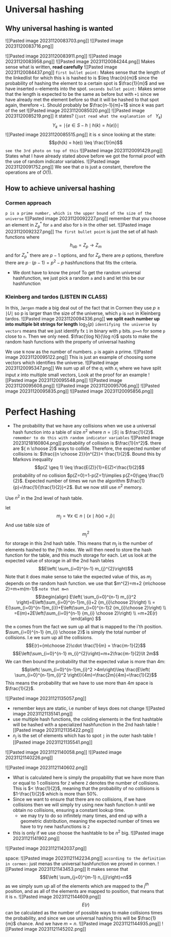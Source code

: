 # Universal hashing
## Why universal hashing is wanted
![[Pasted image 20231120083703.png]]
![[Pasted image 20231120083716.png]]

![[Pasted image 20231120083911.png]]
![[Pasted image 20231120083958.png]]
![[Pasted image 20231120084244.png]]
Makes sense what is written, **read carefully**
![[Pasted image 20231120084437.png]]
`first bullet point:` Makes sense that the length of the linkedlist for which this `k` is hashed to is $\leq \frac{n}{m}$ since the probability of hashing the element to a certain spot is $\frac{1}{m}$ and we have inserted `n`-elements into the spot.
`seconds bullet point:` Makes sense that the length is expected to be the same as before but with `+1` since we have already met the element before so that it will be hashed to that spot again, therefore `+1`. Should probably be $\frac{n-1}{m}+1$ since $k$ was part of the set
![[Pasted image 20231120085020.png]]
![[Pasted image 20231120085219.png]]
it states? (`just read what the explanation of ` $Y_{k}$)
$$Y_{k}=\mid \{e\in S-h\mid h(k)=h(e)\}\mid$$
![[Pasted image 20231120085515.png]]
it is $\leq$ since looking at the state:
$$p(h(k) = h(e)) \leq \frac{1}{m}$$
`see the 3rd photo on top of this`
![[Pasted image 20231120091429.png]]
States what I have already stated above before we got the formal proof with the use of random indicator variables.
![[Pasted image 20231120091752.png]]
We see that $\alpha$ is just a constant, therefore the operations are of $O(1)$.

## How to achieve universal hashing
### Cormen approach
`p is a prime number, which is the upper bound of the size of the universe`
![[Pasted image 20231120092227.png]]
remember that you choose an element in $Z_{p}^*$ for `a` and also for `b` in the other set.
![[Pasted image 20231120092327.png]]
`The first bullet point` is just the set of all hash functions where 
$$h_{ab}=Z_{p}\to Z_{m}$$
and for $Z_{p}^*$ there are $p-1$ options, and for $Z_{p}$ there are $p$ options, therefore there are $p \cdot(p-1)=p^2-p$ hashfunctions that fits the criteria. 
- We dont have to know the proof
To get the random universal hashfunction, we just pick a random `a` and `b` and let this be our hashfunction
### Kleinberg and tardos (LISTEN IN CLASS)
In this, `Jørgen` made a big deal out of the fact that in Cormen they use $p\geq\mid U\mid$ so p is larger than the size of the universe, which `p` is `not` in Kleinberg tardos.
![[Pasted image 20231120094336.png]]
**we split each number up into multiple bit strings for length** $\log_{2}(p)$
`identifying the universe by vectors` means that we just identify fx `1` in binary with `p` bits. `p>=n` for some `p` close to `n`.  Then we only need. $\frac{\log N}{\log n}$  spots to make the random hash functions with the property of universal hashing

We use `N` now as the number of numbers. `p` is again a prime. 
![[Pasted image 20231120095122.png]]
This is just an example of choosing some vectors which identifies the universe.
![[Pasted image 20231120095347.png]]
We sum up all of the $a_{i}$ with $x_{i}$ where we have split input $x$ into multiple small vectors, Look at the proof for an example
![[Pasted image 20231120095548.png]]
![[Pasted image 20231120095608.png]]
![[Pasted image 20231120095706.png]]
![[Pasted image 20231120095835.png]]
![[Pasted image 20231120095856.png]]





# Perfect Hashing
- The probability that we have any collisions when we use a universal hash function into a table of size $n^2$ where $n=\mid S\mid$ is $\frac{1}{2}$.
`remember to do this with random indicator variables` 
![[Pasted image 20231218160804.png]]
probability of collision is $\frac{1}{n^2}$.  there are ${ n \choose 2}$ ways to collide. Therefore, the expected number of collisions is: $\frac{{n \choose 2}}{n^{2}}< \frac{1}{2}$. Bound this by Markovs inequality
$$p(Z \geq 1) \leq \frac{E(Z)}{1}=E(Z)<\frac{1}{2}$$
probability of no collision $p(Z=0)=1-p(Z=1)\implies p(Z=0)\geq \frac{1}{2}$.
Expected number of times we run the algorithm $\frac{1}{p}=\frac{1}{\frac{1}{2}}<2$.
But we now still use $n^2$ memory.

Use $n^2$ in the 2nd level of hash table.

let
$$m_{j}=\forall x\in n\mid \{ x \mid h(x)=j\}\mid$$
And use table size of
$$m_{j}^2$$
for storage in this 2nd hash table. This means that $m_{j}$ is the number of elements hashed to the j'th index. We will then need to store the hash function for the table, and this much storage for each. Let us look at the expected value of storage in all the 2nd hash tables
$$E\left( \sum_{i=0}^{n-1} m_{j}^{2}\right)$$
Note that it does make sense to take the expected value of this, as $m_{j}$ depends on the random hash function.
we use that
$m^{2}=m+2 {m\choose 2}=m+m(m-1)$
`note that m=n`
$$\begin{align}
E\left( \sum_{i=0}^{n-1} m_{i}^2 \right)=E\left(\sum_{i=0}^{n-1}m_{i}+2 {m_{i}\choose 2}\right) \\
= E(\sum_{i=0}^{n-1}m_{i})+E\left(\sum_{i=0}^{n-1}2 {m_{i}\choose 2}\right) \\
=E(m)+2E\left(\sum_{i=0}^{n-1} {m_{i} \choose 2}\right) \\
=m+2E(r)
\end{align}
$$
the `m` comes from the fact we sum up all that is mapped to the i'th position. 
$\sum_{i=0}^{n-1} {m_{i} \choose 2}$ is simply the total number of collisions. I.e we sum up all the collisions.
$$E(r)={m\choose 2}\cdot \frac{1}{m} = \frac{m-1}{2}$$
$$E\left(\sum_{i=0}^{n-1} m_{i}^{2}\right)=m+2\frac{m-1}{2}\lt 2m$$
We can then bound the probability that the expected value is more than 4m:
$$p\left( \sum_{i=0}^{n-1}m_{i}^2 >4m\right)\leq \frac{E\left( \sum_{i=0}^{n-1}m_{i}^2 \right)}{4m}=\frac{2m}{4m}=\frac{1}{2}$$
This means the probability that we have to use more than $4m$ space is $\frac{1}{2}$.

![[Pasted image 20231121135057.png]]
- remember keys are static, i.e number of keys does not change
![[Pasted image 20231121135141.png]]
- use multiple hash functions, the coliding elements in the first hashtable will be hashed with a specialized hashfunction in the 2nd hash table
![[Pasted image 20231121135422.png]]
- $n_{j}$ is the set of elements which has to spot `j` in the outer hash table
![[Pasted image 20231121135541.png]]

![[Pasted image 20231121140058.png]]
![[Pasted image 20231121140226.png]]

![[Pasted image 20231121140602.png]]
- What is calculated here is simply the propability that we have more than or equal to 1 collisions for `Z` where `Z` denotes the number of collisions. This is $< \frac{1}{2}$, meaning that the probability of no collisions is $1-\frac{1}{2}$ which is more than 50%. 
- Since we want to ensure that there are no collisions, if we have collisions then we will simply try using new hash function $h$ until we obtain no collisions, ensuring a constant lookup time.
	- we may try to do so infinitely many times, and end up with a geometric distribution, meaning the expected number of times we have to try new hasfunctions is `2`
- this is only if we use choose the hashtable to be $n^2$ big.
![[Pasted image 20231121141902.png]]

![[Pasted image 20231121142037.png]]

space:
![[Pasted image 20231121142234.png]]
`according to the definition in cormen:` just menas the universal hashfunction we proved in cormen.
![[Pasted image 20231121143453.png]]
It makes sense that $$E\left( \sum_{j=0}^{m-1} n_{j}\right)=n$$
as we simply sum up all of the elements which are mapped to the $j^{th}$ position, and as all of the elements are mapped to position, that means that it is `n`.
![[Pasted image 20231121144609.png]]
$$E(r)$$ can be calculated as the number of possible ways to make collisions times the probability, and since we use universal hashing this will be $\frac{1}{m}$ chance. And we have $m=n$.
![[Pasted image 20231121144935.png]]
![[Pasted image 20231121145202.png]]